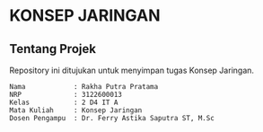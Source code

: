 # KONSEP JARINGAN
## Tentang Projek
Repository ini ditujukan untuk menyimpan tugas Konsep Jaringan.

    Nama		    : Rakha Putra Pratama
    NRP		        : 3122600013
    Kelas		    : 2 D4 IT A
    Mata Kuliah	    : Konsep Jaringan
    Dosen Pengampu	: Dr. Ferry Astika Saputra ST, M.Sc